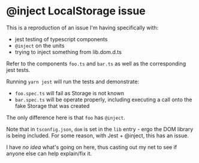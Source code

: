 # @inject LocalStorage issue

This is a reproduction of an issue I'm having specifically with:
 * jest testing of typescript components
 * `@inject` on the units
 * trying to inject something from lib.dom.d.ts

Refer to the components `foo.ts` and `bar.ts` as well as the corresponding jest tests.

Running `yarn jest` will run the tests and demonstrate:

* `foo.spec.ts` will fail as Storage is not known
* `bar.spec.ts` will be operate properly, including executing a call onto the fake Storage that was created

The only difference here is that `foo` has `@inject`.

Note that in `tsconfig.json`, `dom` is set in the `lib` entry - ergo the DOM library is being included. For some reason,
with Jest + @inject, this has an issue.

I have _no idea_ what's going on here, thus casting out my net to see if anyone else can help explain/fix it.

